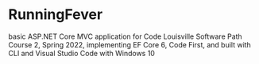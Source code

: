 # RunningFever
basic ASP.NET Core MVC application for Code Louisville Software Path Course 2, Spring 2022, implementing EF Core 6, Code First, and built with CLI and Visual Studio Code with Windows 10
